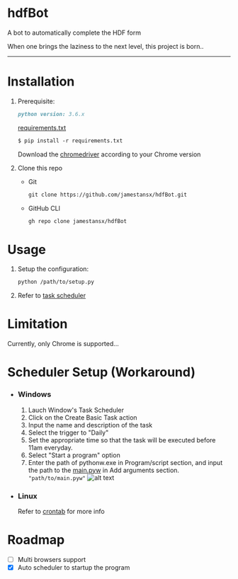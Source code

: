 # hdfBot

A bot to automatically complete the HDF form

When one brings the laziness to the next level, this project is born..

---

# Installation

1. Prerequisite:

   ```markdown
   python version: 3.6.x
   ```

   [requirements.txt](https://github.com/jamestansx/hdfBot/blob/daa28971bee5325672ee91cb25e79c03870d2fc4/requirements.txt)

   ```markdown
   $ pip install -r requirements.txt
   ```

   Download the [chromedriver](https://chromedriver.chromium.org/downloads) according to your Chrome version

2. Clone this repo

   - Git
     ```markdown
     git clone https://github.com/jamestansx/hdfBot.git
     ```
   - GitHub CLI
     ```markdown
     gh repo clone jamestansx/hdfBot
     ```

# Usage

1. Setup the configuration:
   ```markdown
   python /path/to/setup.py
   ```
2. Refer to [task scheduler](<#Scheduler-Setup-(Workaround)>)

# Limitation

Currently, only Chrome is supported...

# Scheduler Setup (Workaround)

- ### Windows

  1. Lauch Window's Task Scheduler
  2. Click on the Create Basic Task action
  3. Input the name and description of the task
  4. Select the trigger to "Daily"
  5. Set the appropriate time so that the task will be executed before 11am everyday.
  6. Select "Start a program" option
  7. Enter the path of pythonw.exe in Program/script section, and input the path to the [main.pyw](main.pyw) in Add arguments section.
     ` "path/to/main.pyw" `
     ![alt text](https://i.imgur.com/51WsJQE.png)

- ### Linux
  Refer to [crontab](https://crontab.guru/crontab.5.html) for more info

# Roadmap

- [ ] Multi browsers support
- [x] Auto scheduler to startup the program
